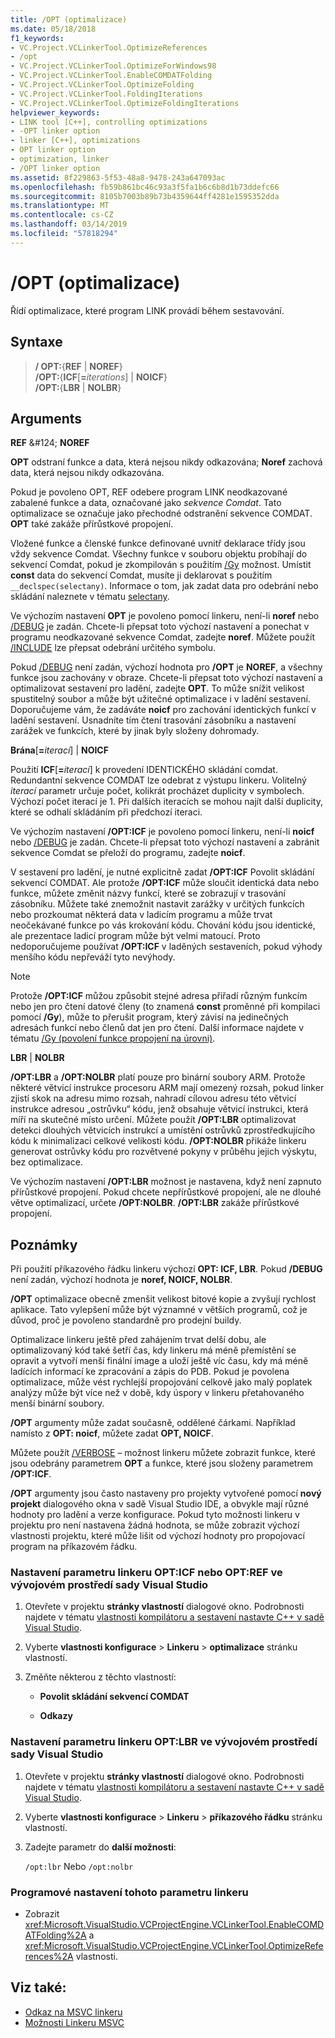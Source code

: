 ```yaml
---
title: /OPT (optimalizace)
ms.date: 05/18/2018
f1_keywords:
- VC.Project.VCLinkerTool.OptimizeReferences
- /opt
- VC.Project.VCLinkerTool.OptimizeForWindows98
- VC.Project.VCLinkerTool.EnableCOMDATFolding
- VC.Project.VCLinkerTool.OptimizeFolding
- VC.Project.VCLinkerTool.FoldingIterations
- VC.Project.VCLinkerTool.OptimizeFoldingIterations
helpviewer_keywords:
- LINK tool [C++], controlling optimizations
- -OPT linker option
- linker [C++], optimizations
- OPT linker option
- optimization, linker
- /OPT linker option
ms.assetid: 8f229863-5f53-48a8-9478-243a647093ac
ms.openlocfilehash: fb59b861bc46c93a3f5fa1b6c6b8d1b73ddefc66
ms.sourcegitcommit: 8105b7003b89b73b4359644ff4281e1595352dda
ms.translationtype: MT
ms.contentlocale: cs-CZ
ms.lasthandoff: 03/14/2019
ms.locfileid: "57818294"
---
```

# <a name="opt-optimizations"></a>/OPT (optimalizace)

Řídí optimalizace, které program LINK provádí během sestavování.

## <a name="syntax"></a>Syntaxe

> **/ OPT:**{**REF** | **NOREF**}<br/>
> **/OPT:**{**ICF**[**=**_iterations_] | **NOICF**}<br/>
> **/OPT:**{**LBR** | **NOLBR**}

## <a name="arguments"></a>Arguments

**REF** &AMP;#124; **NOREF**

**OPT** odstraní funkce a data, která nejsou nikdy odkazována; **Noref** zachová data, která nejsou nikdy odkazována.

Pokud je povoleno OPT, REF odebere program LINK neodkazované zabalené funkce a data, označované jako *sekvence Comdat*. Tato optimalizace se označuje jako přechodné odstranění sekvence COMDAT. **OPT** také zakáže přírůstkové propojení.

Vložené funkce a členské funkce definované uvnitř deklarace třídy jsou vždy sekvence Comdat. Všechny funkce v souboru objektu probíhají do sekvencí Comdat, pokud je zkompilován s použitím [/Gy](gy-enable-function-level-linking.md) možnost. Umístit **const** data do sekvencí Comdat, musíte ji deklarovat s použitím `__declspec(selectany)`. Informace o tom, jak zadat data pro odebrání nebo skládání naleznete v tématu [selectany](../../cpp/selectany.md).

Ve výchozím nastavení **OPT** je povoleno pomocí linkeru, není-li **noref** nebo [/DEBUG](debug-generate-debug-info.md) je zadán. Chcete-li přepsat toto výchozí nastavení a ponechat v programu neodkazované sekvence Comdat, zadejte **noref**. Můžete použít [/INCLUDE](include-force-symbol-references.md) lze přepsat odebrání určitého symbolu.

Pokud [/DEBUG](debug-generate-debug-info.md) není zadán, výchozí hodnota pro **/OPT** je **NOREF**, a všechny funkce jsou zachovány v obraze. Chcete-li přepsat toto výchozí nastavení a optimalizovat sestavení pro ladění, zadejte **OPT**. To může snížit velikost spustitelný soubor a může být užitečné optimalizace i v ladění sestavení. Doporučujeme vám, že zadáváte **noicf** pro zachování identických funkcí v ladění sestavení. Usnadníte tím čtení trasování zásobníku a nastavení zarážek ve funkcích, které by jinak byly složeny dohromady.

**Brána**\[**=**_iterací_] &#124; **NOICF**

Použití **ICF**\[**=**_iterací_] k provedení IDENTICKÉHO skládání comdat. Redundantní sekvence COMDAT lze odebrat z výstupu linkeru. Volitelný *iterací* parametr určuje počet, kolikrát procházet duplicity v symbolech. Výchozí počet iterací je 1. Při dalších iteracích se mohou najít další duplicity, které se odhalí skládáním při předchozí iteraci.

Ve výchozím nastavení **/OPT:ICF** je povoleno pomocí linkeru, není-li **noicf** nebo [/DEBUG](debug-generate-debug-info.md) je zadán. Chcete-li přepsat toto výchozí nastavení a zabránit sekvence Comdat se přeloží do programu, zadejte **noicf**.

V sestavení pro ladění, je nutné explicitně zadat **/OPT:ICF** Povolit skládání sekvencí COMDAT. Ale protože **/OPT:ICF** může sloučit identická data nebo funkce, můžete změnit názvy funkcí, které se zobrazují v trasování zásobníku. Můžete také znemožnit nastavit zarážky v určitých funkcích nebo prozkoumat některá data v ladicím programu a může trvat neočekávané funkce po vás krokování kódu. Chování kódu jsou identické, ale prezentace ladicí program může být velmi matoucí. Proto nedoporučujeme používat **/OPT:ICF** v laděných sestaveních, pokud výhody menšího kódu nepřeváží tyto nevýhody.

> [!NOTE]
> Protože **/OPT:ICF** můžou způsobit stejné adresa přiřadí různým funkcím nebo jen pro čtení datové členy (to znamená **const** proměnné při kompilaci pomocí **/Gy**), může to přerušit program, který závisí na jedinečných adresách funkcí nebo členů dat jen pro čtení. Další informace najdete v tématu [/Gy (povolení funkce propojení na úrovni)](gy-enable-function-level-linking.md).

**LBR** &#124; **NOLBR**

**/OPT:LBR** a **/OPT:NOLBR** platí pouze pro binární soubory ARM. Protože některé větvicí instrukce procesoru ARM mají omezený rozsah, pokud linker zjistí skok na adresu mimo rozsah, nahradí cílovou adresu této větvicí instrukce adresou „ostrůvku“ kódu, jenž obsahuje větvicí instrukci, která míří na skutečné místo určení. Můžete použít **/OPT:LBR** optimalizovat detekci dlouhých větvicích instrukcí a umístění ostrůvků zprostředkujícího kódu k minimalizaci celkové velikosti kódu. **/OPT:NOLBR** přikáže linkeru generovat ostrůvky kódu pro rozvětvené pokyny v průběhu jejich výskytu, bez optimalizace.

Ve výchozím nastavení **/OPT:LBR** možnost je nastavena, když není zapnuto přírůstkové propojení. Pokud chcete nepřírůstkové propojení, ale ne dlouhé větve optimalizací, určete **/OPT:NOLBR**. **/OPT:LBR** zakáže přírůstkové propojení.

## <a name="remarks"></a>Poznámky

Při použití příkazového řádku linkeru výchozí **OPT: ICF, LBR**. Pokud **/DEBUG** není zadán, výchozí hodnota je **noref, NOICF, NOLBR**.

**/OPT** optimalizace obecně zmenšit velikost bitové kopie a zvyšují rychlost aplikace. Tato vylepšení může být významné v větších programů, což je důvod, proč je povoleno standardně pro prodejní buildy.

Optimalizace linkeru ještě před zahájením trvat delší dobu, ale optimalizovaný kód také šetří čas, kdy linkeru má méně přemístění se opravit a vytvoří menší finální image a uloží ještě víc času, kdy má méně ladících informací ke zpracování a zápis do PDB. Pokud je povolena optimalizace, může vést rychlejší propojování celkově jako malý poplatek analýzy může být více než v době, kdy úspory v linkeru přetahovaného menší binární soubory.

**/OPT** argumenty může zadat současně, oddělené čárkami. Například namísto z **OPT: noicf**, můžete zadat **OPT, NOICF**.

Můžete použít [/VERBOSE](verbose-print-progress-messages.md) – možnost linkeru můžete zobrazit funkce, které jsou odebrány parametrem **OPT** a funkce, které jsou složeny parametrem **/OPT:ICF**.

**/OPT** argumenty jsou často nastaveny pro projekty vytvořené pomocí **nový projekt** dialogového okna v sadě Visual Studio IDE, a obvykle mají různé hodnoty pro ladění a verze konfigurace. Pokud tyto možnosti linkeru v projektu pro není nastavena žádná hodnota, se může zobrazit výchozí vlastnosti projektu, které může lišit od výchozí hodnoty pro propojovací program na příkazovém řádku.

### <a name="to-set-the-opticf-or-optref-linker-option-in-the-visual-studio-development-environment"></a>Nastavení parametru linkeru OPT:ICF nebo OPT:REF ve vývojovém prostředí sady Visual Studio

1. Otevřete v projektu **stránky vlastností** dialogové okno. Podrobnosti najdete v tématu [vlastnosti kompilátoru a sestavení nastavte C++ v sadě Visual Studio](../working-with-project-properties.md).

1. Vyberte **vlastnosti konfigurace** > **Linkeru** > **optimalizace** stránku vlastností.

1. Změňte některou z těchto vlastností:

   - **Povolit skládání sekvencí COMDAT**

   - **Odkazy**

### <a name="to-set-the-optlbr-linker-option-in-the-visual-studio-development-environment"></a>Nastavení parametru linkeru OPT:LBR ve vývojovém prostředí sady Visual Studio

1. Otevřete v projektu **stránky vlastností** dialogové okno. Podrobnosti najdete v tématu [vlastnosti kompilátoru a sestavení nastavte C++ v sadě Visual Studio](../working-with-project-properties.md).

1. Vyberte **vlastnosti konfigurace** > **Linkeru** > **příkazového řádku** stránku vlastností.

1. Zadejte parametr do **další možnosti**:

   `/opt:lbr` Nebo `/opt:nolbr`

### <a name="to-set-this-linker-option-programmatically"></a>Programové nastavení tohoto parametru linkeru

- Zobrazit <xref:Microsoft.VisualStudio.VCProjectEngine.VCLinkerTool.EnableCOMDATFolding%2A> a <xref:Microsoft.VisualStudio.VCProjectEngine.VCLinkerTool.OptimizeReferences%2A> vlastnosti.

## <a name="see-also"></a>Viz také:

- [Odkaz na MSVC linkeru](linking.md)
- [Možnosti Linkeru MSVC](linker-options.md)
